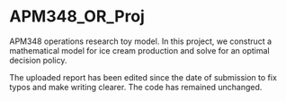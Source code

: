 # APM348_OR_Proj
APM348 operations research toy model. In this project, we construct a mathematical model for ice cream production and solve for an optimal decision policy.

The uploaded report has been edited since the date of submission to fix typos and make writing clearer. The code has remained unchanged.
